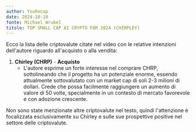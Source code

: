 ```yaml
---
author: YouRecap
date: 2024-10-10
fonte: Michael Wrubel
titolo: TOP SMALL CAP AI CRYPTO FOR 2024 (CHIRPLEY)
---
```


Ecco la lista delle criptovalute citate nel video con le relative intenzioni dell'autore riguardo all'acquisto o alla vendita:

1. **Chirley (CHRP)** - **Acquisto**
   - L'autore esprime un forte interesse nel comprare CHRP, sottolineando che il progetto ha un potenziale enorme, essendo attualmente sottovalutato con un market cap di soli 2-3 milioni di dollari. Crede che possa facilmente raggiungere un aumento di valore di 50 volte, specialmente in un contesto di mercato favorevole e con adozione crescente.

Non sono state menzionate altre criptovalute nel testo, quindi l'attenzione è focalizzata esclusivamente su Chirley e sulle sue prospettive positive nel settore delle criptovalute.

